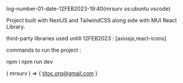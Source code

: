 log-number-01-date-12FEB2023-19:40(mrsurv os:ubuntu vscode)

Project built with NextJS and TailwindCSS along side with MUI React Library.

third-party libraries used untill 12FEB2023 : [axiosjs,react-icons]

commands to run the project :

npm i
npm run dev

( mrsurv ) => { titoc.org@gmail.com }
